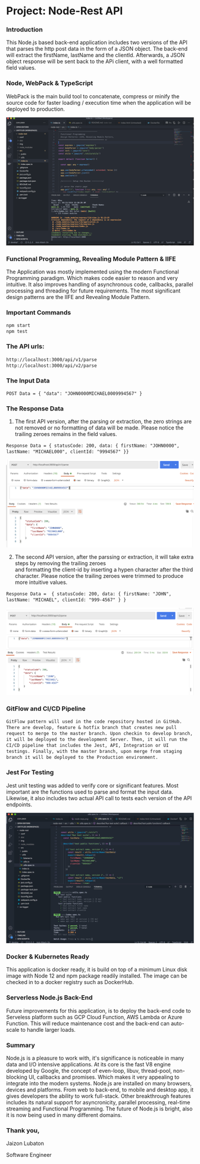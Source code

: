 # Project: Node-Rest API

### Introduction

  This Node.js based back-end application includes two versions of the API 
  that parses the http post data in the form of a JSON object. The back-end will 
  extract the firstName, lastName and the clientId. Afterwards, a JSON object response 
  will be sent back to the APi client, with a well formatted field values.

### Node, WebPack & TypeScript

   WebPack is the main build tool to concatenate, compress or minify the source code 
   for faster loading / execution time when the application will be deployed to production.

  ![npm start](https://github.com/jahskee2/node-rest/blob/master/img/webpack-npm-start.png?raw=true)

### Functional Programming, Revealing Module Pattern & IIFE

  The Application was mostly implemented using the modern Functional Programming paradigm. Which makes code easier to reason and very intuitive.
  It also improves handling of asynchronous code, callbacks, parallel processing and threading for future requirements. The most significant design patterns 
  are the IIFE and Revealing Module Pattern.

### Important Commands

  ```
  npm start
  npm test
  ```

### The API urls:

  ```
  http://localhost:3000/api/v1/parse
  http://localhost:3000/api/v2/parse
  ```

### The Input Data

  ```
  POST Data = { "data": "JOHN0000MICHAEL0009994567" }
  ```

### The Response Data

  1. The first API version, after the parsing or extraction, the zero strings are not 
      removed or no formatting of data will be made. Please notice the trailing zeroes remains in the field values.

  ```
  Response Data = { statusCode: 200, data: { firstName: "JOHN0000", lastName: "MICHAEL000", clientId: "9994567" }}
  ``` 

  ![api v1](https://github.com/jahskee2/node-rest/blob/master/img/postmant-run-v1.png?raw=true)

  2. The second API version, after the parssing or extraction, it will take extra steps by removing the trailing zeroes  
      and formatting the client-id by inserting a hypen character after the third character. Please notice the trailing zeroes were trimmed to produce more intuitive values.

  ```
  Response Data =  { statusCode: 200, data: { firstName: "JOHN", lastName: "MICHAEL", clientId: "999-4567" } }
  ``` 
  ![api v2](https://github.com/jahskee2/node-rest/blob/master/img/postmant-run-v2.png?raw=true)

### GitFlow and CI/CD Pipeline

    GitFlow pattern will used in the code repository hosted in GitHub. There are develop, feature & hotfix branch that creates new pull request to merge to the master branch. Upon checkin to develop branch, it will be deployed to the development Server. Then, it will run the CI/CD pipeline that includes the Jest, API, Integration or UI testings. Finally, with the master branch, upon merge from staging branch it will be deployed to the Production environment.

### Jest For Testing 
   
   Jest unit testing was added to verify core or significant features. Most important are the functions used to parse and format the input data. Likewise, it also includes two actual API call to tests each version of the API endpoints.

  ![jest test](https://github.com/jahskee2/node-rest/blob/develop/img/npm-run-test.jpg?raw=true)
  
### Docker & Kubernetes Ready

  This application is docker ready, it is build on top of a minimum Linux disk image with Node 12 and npm package
  readily installed. The image can be checked in to a docker registry such as DockerHub.

### Serverless Node.js Back-End
   
  Future improvements for this application, is to deploy the back-end code to Serveless platform such as GCP Cloud Function, AWS Lambda or Azure Function. This will reduce maintenance cost and the back-end can auto-scale to handle
  larger loads.

### Summary

  Node.js is a pleasure to work with, it's significance is noticeable in many data and I/O intensive applications. At its core is the fast V8 engine developed by Google, the concept of even-loop, libuv, thread-pool, non-blocking UI, callbacks and promises. Which makes it very appealing to integrate into the modern systems. Node.js are installed on many browsers, devices and platforms. From web to back-end, to mobile and desktop app, it gives developers the ability to work full-stack. Other breakthrough features includes its natural support for asyncronicity, parallel processing, real-time streaming and Functional Programming. The future of Node.js is bright, also it is now being used in many different domains.



### Thank you,

Jaizon Lubaton

Software Engineer
